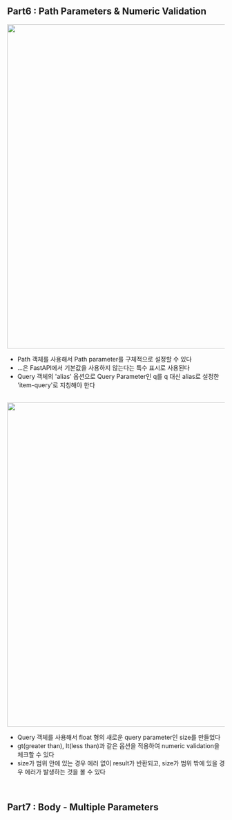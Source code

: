 ## Part6 : Path Parameters & Numeric Validation

<img width="750" src="https://github.com/namkidong98/FastAPI_Study/assets/113520117/39cc9ea1-3c4d-4166-8d3c-7ae8cc9dc8bf">

- Path 객체를 사용해서 Path parameter를 구체적으로 설정할 수 있다
- ...은 FastAPI에서 기본값을 사용하지 않는다는 특수 표시로 사용된다
- Query 객체의 'alias' 옵션으로 Query Parameter인 q를 q 대신 alias로 설정한 'item-query'로 지칭해야 한다

<br>

<img width="750" src="https://github.com/namkidong98/FastAPI_Study/assets/113520117/7cdd7fae-ea5a-47bf-a456-3149f3240c7a">

- Query 객체를 사용해서 float 형의 새로운 query parameter인 size를 만들었다
- gt(greater than), lt(less than)과 같은 옵션을 적용하여 numeric validation을 체크할 수 있다
- size가 범위 안에 있는 경우 에러 없이 result가 반환되고, size가 범위 밖에 있을 경우 에러가 발생하는 것을 볼 수 있다

<br>

## Part7 : Body - Multiple Parameters
